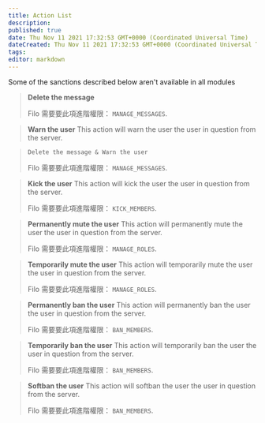 ```yaml
---
title: Action List
description:
published: true
date: Thu Nov 11 2021 17:32:53 GMT+0000 (Coordinated Universal Time)
dateCreated: Thu Nov 11 2021 17:32:53 GMT+0000 (Coordinated Universal Time)
tags:
editor: markdown
---
```


Some of the sanctions described below aren't available in all modules

> **Delete the message**
>
> Filo 需要要此項進階權限： ``MANAGE_MESSAGES``.

> **Warn the user**
> This action will warn the user the user in question from the server.

> `Delete the message & Warn the user`
>
> Filo 需要要此項進階權限： ``MANAGE_MESSAGES``.

> **Kick the user**
> This action will kick the user the user in question from the server.
>
> Filo 需要要此項進階權限： ``KICK_MEMBERS``.

> **Permanently mute the user**
> This action will permanently mute the user the user in question from the server.
>
> Filo 需要要此項進階權限： ``MANAGE_ROLES``.

> **Temporarily mute the user**
> This action will temporarily mute the user the user in question from the server.
>
> Filo 需要要此項進階權限： ``MANAGE_ROLES``.

> **Permanently ban the user**
> This action will permanently ban the user the user in question from the server.
>
> Filo 需要要此項進階權限： ``BAN_MEMBERS``.

> **Temporarily ban the user**
> This action will temporarily ban the user the user in question from the server.
>
> Filo 需要要此項進階權限： ``BAN_MEMBERS``.

> **Softban the user**
> This action will softban the user the user in question from the server.
>
> Filo 需要要此項進階權限： ``BAN_MEMBERS``.
